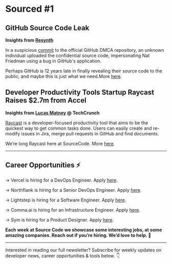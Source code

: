 # Sourced #1

## GitHub Source Code Leak

**Insights from [Resynth](https://github.com/resynth1943)**

In a suspicious [commit](https://web.archive.org/web/20201104050026if_/https://github.com/github/dmca/tree/565ece486c7c1652754d7b6d2b5ed9cb4097f9d5) to the official GitHub DMCA repository, an unknown individual uploaded the confidential source code, impersonating Nat Friedman using a bug in GitHub's application.

Perhaps GitHub is 12 years late in finally revealing their source code to the public; and maybe this is just what we need.More [here](https://resynth1943.net/articles/github-source-code-leak/).

## Developer Productivity Tools Startup Raycast Raises \$2.7m from Accel

**Insights from [Lucas Matney](https://techcrunch.com/2020/10/29/developer-productivity-tools-startup-raycast-raises-2-7m-from-accel/) @ TechCrunch**

[Raycast](https://raycast.com/) is a developer-focused productivity tool that aims to be the quickest way to get common tasks done. Users can easily create and re-modify issues in Jira, merge pull requests in GitHub and find documents.

We’re long Raycast here at SourceCode. More [here](https://techcrunch.com/2020/10/29/developer-productivity-tools-startup-raycast-raises-2-7m-from-accel/).

---

## Career Opportunities ⚡️

→ Vercel is hiring for a DevOps Engineer. Apply [here](https://vercel.com/careers).

→ Northflank is hiring for a Senior DevOps Engineer. Apply [here](https://northflank.com/careers/devops-engineer).

→ Lightstep is hiring for a Software Engineer. Apply [here](https://boards.greenhouse.io/lightstep/jobs/2386344).

→ Comma.ai is hiring for an Infrastructure Engineer. Apply [here](https://comma.ai/jobs#work_at_comma_dot_ai).

→ Sym is hiring for a Product Designer. Apply [here](https://boards.greenhouse.io/sym).


**Each week at Source Code we showcase some interesting jobs, at some amazing companies. Reach out if you’re hiring. We’d love to help. 👋**

---

Interested in reading our full newsletter? Subscribe for weekly updates on developer news, career opportunities & tools below. 👇
